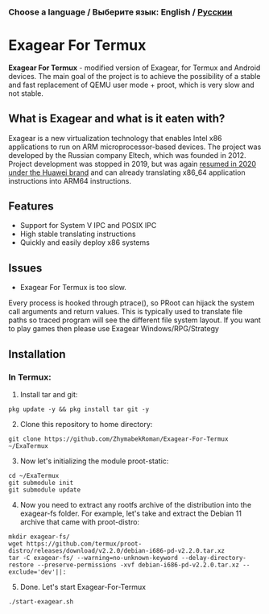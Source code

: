### Choose a language / Выберите язык: English / [Русскии](https://github.com/ZhymabekRoman/Exagear-For-Termux/blob/master/README-RU.md)

# Exagear For Termux
**Exagear For Termux** - modified version of Exagear, for Termux and Android devices. The main goal of the project is to achieve the possibility of a stable and fast replacement of QEMU user mode + proot, which is very slow and not stable.

## What is Exagear and what is it eaten with?
Exagear is a new virtualization technology that enables Intel x86 applications to run on ARM microprocessor-based devices. The project was developed by the Russian company Eltech, which was founded in 2012. Project development was stopped in 2019, but was again [resumed in 2020 under the Huawei brand](https://www.huaweicloud.com/kunpeng/software/exagear.html) and can already translating x86_64 application instructions into ARM64 instructions.

## Features
* Support for System V IPC and POSIX IPC
* High stable translating instructions
* Quickly and easily deploy x86 systems

## Issues
* Exagear For Termux is too slow.

Every process is hooked through ptrace(), so PRoot can hijack the system call arguments and return values. This is typically used to translate file paths so traced program will see the different file system layout. If you want to play games then please use Exagear Windows/RPG/Strategy

## Installation
### In Termux:
1) Install tar and git:
```
pkg update -y && pkg install tar git -y
```
2) Clone this repository to home directory:
```
git clone https://github.com/ZhymabekRoman/Exagear-For-Termux ~/ExaTermux
```
3) Now let's initializing the module proot-static:
```
cd ~/ExaTermux
git submodule init
git submodule update
```
4) Now you need to extract any rootfs archive of the distribution into the exagear-fs folder. For example, let's take and extract the Debian 11 archive that came with proot-distro:
```
mkdir exagear-fs/
wget https://github.com/termux/proot-distro/releases/download/v2.2.0/debian-i686-pd-v2.2.0.tar.xz
tar -C exagear-fs/ --warning=no-unknown-keyword --delay-directory-restore --preserve-permissions -xvf debian-i686-pd-v2.2.0.tar.xz --exclude='dev'||:
```
5) Done. Let's start Exagear-For-Termux
```
./start-exagear.sh
```
